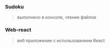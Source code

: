 ### Sudoku 
> выполнено в консоле, чтение файлов       
### Web-react
> веб приложение с использованием React


